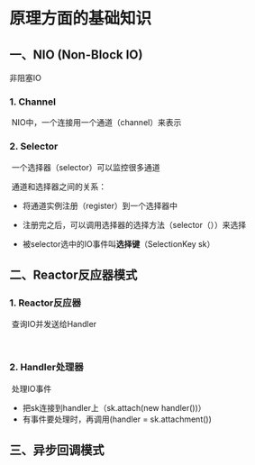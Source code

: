 # 原理方面的基础知识

## 一、NIO (Non-Block IO)

非阻塞IO

### 1. Channel

​	NIO中，一个连接用一个通道（channel）来表示

### 2. Selector

​	一个选择器（selector）可以监控很多通道

​	通道和选择器之间的关系：

  + 将通道实例注册（register）到一个选择器中

  + 注册完之后，可以调用选择器的选择方法（selector（））来选择

  + 被selector选中的IO事件叫**选择键**（SelectionKey sk）

    

## 二、Reactor反应器模式

### 1. Reactor反应器

​	查询IO并发送给Handler

​	

### 2. Handler处理器

​	处理IO事件

+ 把sk连接到handler上（sk.attach(new handler())）
+ 有事件要处理时，再调用(handler = sk.attachment())



## 三、异步回调模式

